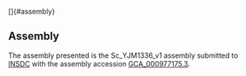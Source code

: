 []{#assembly}

Assembly
--------

The assembly presented is the Sc\_YJM1336\_v1 assembly submitted to
[INSDC](http://www.insdc.org) with the assembly accession
[GCA\_000977175.3](http://www.ebi.ac.uk/ena/data/view/GCA_000977175.3).
